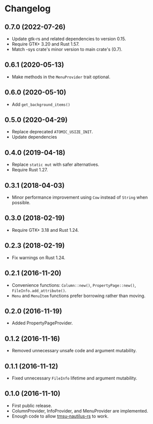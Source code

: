 # Changelog

## 0.7.0 (2022-07-26)

* Update gtk-rs and related dependencies to version 0.15.
* Require GTK+ 3.20 and Rust 1.57.
* Match -sys crate's minor version to main crate's (0.7).

## 0.6.1 (2020-05-13)

* Make methods in the `MenuProvider` trait optional.

## 0.6.0 (2020-05-10)

* Add `get_background_items()`

## 0.5.0 (2020-04-29)

* Replace deprecated `ATOMIC_USIZE_INIT`.
* Update dependencies

## 0.4.0 (2019-04-18)

* Replace `static mut` with safer alternatives.
* Require Rust 1.27.

## 0.3.1 (2018-04-03)

* Minor performance improvement using `Cow` instead of `String` when possible.

## 0.3.0 (2018-02-19)

* Require GTK+ 3.18 and Rust 1.24.

## 0.2.3 (2018-02-19)

* Fix warnings on Rust 1.24.

## 0.2.1 (2016-11-20)

* Convenience functions: `Column::new()`, `PropertyPage::new()`, `FileInfo.add_attribute()`.
* `Menu` and `MenuItem` functions prefer borrowing rather than moving.

## 0.2.0 (2016-11-19)

* Added PropertyPageProvider.

## 0.1.2 (2016-11-16)

* Removed unnecessary unsafe code and argument mutability.

## 0.1.1 (2016-11-12)

* Fixed unnecessary `FileInfo` lifetime and argument mutability.

## 0.1.0 (2016-11-10)

* First public release.
* ColumnProvider, InfoProvider, and MenuProvider are implemented.
* Enough code to allow [tmsu-nautilus-rs](https://github.com/talklittle/tmsu-nautilus-rs) to work.
